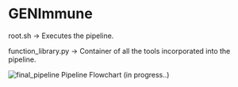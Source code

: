 # GENImmune
root.sh -> Executes the pipeline.

function_library.py -> Container of all the tools incorporated into the pipeline.
                                                
![final_pipeline](https://user-images.githubusercontent.com/33259481/195550481-56d8f982-2bef-4217-a74c-1d175c8fbad6.png)
                                        Pipeline Flowchart (in progress..)
